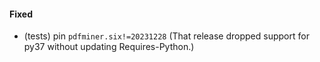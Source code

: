<!--
A new scriv changelog fragment.

Uncomment the section that is right (remove the HTML comment wrapper).
-->

<!--
#### Removed

- A bullet item for the Removed category.

-->
<!--
#### Added

- A bullet item for the Added category.

-->
<!--
#### Changed

- A bullet item for the Changed category.

-->
<!--
#### Deprecated

- A bullet item for the Deprecated category.

-->
#### Fixed

- (tests) pin `pdfminer.six!=20231228` (That release dropped support
  for py37 without updating Requires-Python.)

<!--
#### Security

- A bullet item for the Security category.

-->
